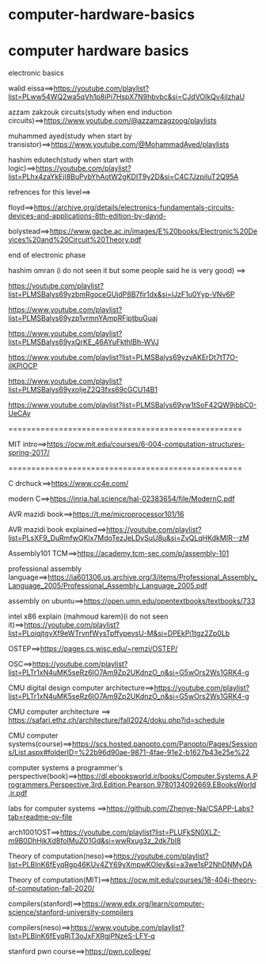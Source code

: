 # computer-hardware-basics

computer hardware basics
=======================================================

electronic basics

walid eissa==>https://youtube.com/playlist?list=PLww54WQ2wa5qVh1p8iPi7HspX7N9hbvbc&si=CJdVOlkQv4ilzhaU

azzam zakzouk circuits(study when end induction circuits)==>https://www.youtube.com/@azzamzagzoog/playlists

muhammed ayed(study when start by transistor)==>https://www.youtube.com/@MohammadAyed/playlists

hashim edutech(study when start with logic)==>https://youtube.com/playlist?list=PLhx4zaYkEjI8BuPybYhAotW2gKDIT9y2D&si=C4C7JzpiIuT2Q95A

refrences for this level==>

floyd==>https://archive.org/details/electronics-fundamentals-circuits-devices-and-applications-8th-edition-by-david-

bolystead==>https://www.gacbe.ac.in/images/E%20books/Electronic%20Devices%20and%20Circuit%20Theory.pdf

end of electronic phase

hashim omran (i do not seen it but some people said he is very  good) ==>

https://youtube.com/playlist?list=PLMSBalys69yzbmRgoceGUidP8B7fir1dx&si=lJzF1u0Yyp-VNv6P

https://www.youtube.com/playlist?list=PLMSBalys69yzp1vrmnYAmpRFiptbuGuaj

https://www.youtube.com/playlist?list=PLMSBalys69yxQrKE_46AYuFkthIBh-WVJ

https://www.youtube.com/playlist?list=PLMSBalys69yzvAKErDt7tT7O-iIKPlOCP

https://www.youtube.com/playlist?list=PLMSBalys69yxoIjeZ2Q3fxs69cGCU14B1

https://www.youtube.com/playlist?list=PLMSBalys69yw1tSoF42QW9jbbC0-UeCAy


===================================================

MIT intro==>https://ocw.mit.edu/courses/6-004-computation-structures-spring-2017/

===================================================

C drchuck==>https://www.cc4e.com/

modern C==>https://inria.hal.science/hal-02383654/file/ModernC.pdf

AVR mazidi book==>https://t.me/microprocessor101/16

AVR mazidi book explained==>https://youtube.com/playlist?list=PLsXF9_DuRmfwOKlx7MdoTezJeLDySuU8u&si=ZvQLqHKdkMIR--zM

Assembly101 TCM==>https://academy.tcm-sec.com/p/assembly-101

professional assembly language==>https://ia601306.us.archive.org/3/items/Professional_Assembly_Language_2005/Professional_Assembly_Language_2005.pdf

assembly on ubuntu==>https://open.umn.edu/opentextbooks/textbooks/733

intel x86 explain (mahmoud karem)(i do not seen it)==>https://youtube.com/playlist?list=PLoiqjtgvXf9eWTrvnfWysTpffypevsU-M&si=DPEkPi1tgz2Zp0Lb

OSTEP==>https://pages.cs.wisc.edu/~remzi/OSTEP/

OSC==>https://youtube.com/playlist?list=PLTr1xN4uMK5seRz6IO7Am9Zp2UKdnzO_n&si=G5wOrs2Ws1GRK4-g

CMU digital design computer architecture==>https://youtube.com/playlist?list=PLTr1xN4uMK5seRz6IO7Am9Zp2UKdnzO_n&si=G5wOrs2Ws1GRK4-g

CMU computer architecture ==> https://safari.ethz.ch/architecture/fall2024/doku.php?id=schedule

CMU computer systems(course)==>https://scs.hosted.panopto.com/Panopto/Pages/Sessions/List.aspx#folderID=%22b96d90ae-9871-4fae-91e2-b1627b43e25e%22

computer systems a programmer's perspective(book)==>https://dl.ebooksworld.ir/books/Computer.Systems.A.Programmers.Perspective.3rd.Edition.Pearson.9780134092669.EBooksWorld.ir.pdf

labs for computer systems ==>https://github.com/Zhenye-Na/CSAPP-Labs?tab=readme-ov-file

arch1001OST==>https://youtube.com/playlist?list=PLUFkSN0XLZ-m9B0DhHjkXd8foIMuZO1Gd&si=wwRxug3z_2dk7bI8

Theory of computation(neso)==>https://youtube.com/playlist?list=PLBlnK6fEyqRgp46KUv4ZY69yXmpwKOIev&si=a3we1sP2NhDNMyDA

Theory of computation(MIT)==>https://ocw.mit.edu/courses/18-404j-theory-of-computation-fall-2020/

compilers(stanford)==>https://www.edx.org/learn/computer-science/stanford-university-compilers

compilers(neso)==>https://www.youtube.com/playlist?list=PLBlnK6fEyqRjT3oJxFXRgjPNzeS-LFY-q

stanford pwn course==>https://pwn.college/
